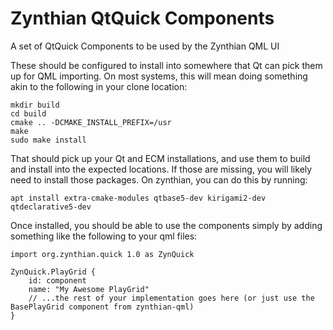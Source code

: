 # Zynthian QtQuick Components

A set of QtQuick Components to be used by the Zynthian QML UI

These should be configured to install into somewhere that Qt can pick them up for QML importing. On most
systems, this will mean doing something akin to the following in your clone location:

```
mkdir build
cd build
cmake .. -DCMAKE_INSTALL_PREFIX=/usr
make
sudo make install
```

That should pick up your Qt and ECM installations, and use them to build and install into the expected
locations. If those are missing, you will likely need to install those packages. On zynthian, you can do
this by running:

```
apt install extra-cmake-modules qtbase5-dev kirigami2-dev qtdeclarative5-dev
```

Once installed, you should be able to use the components simply by adding something like the following to
your qml files:

```
import org.zynthian.quick 1.0 as ZynQuick

ZynQuick.PlayGrid {
    id: component
    name: "My Awesome PlayGrid"
    // ...the rest of your implementation goes here (or just use the BasePlayGrid component from zynthian-qml)
}

```
